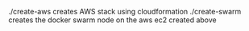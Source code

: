 ./create-aws creates AWS stack using cloudformation
./create-swarm creates the docker swarm node on the aws ec2 created above
